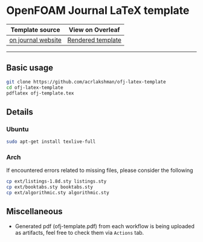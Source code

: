 # OpenFOAM Journal LaTeX template

<div align="center">

|                                **Template source**                                |                      **View on Overleaf**                       |
| :-------------------------------------------------------------------------------: | :-------------------------------------------------------------: |
| [on journal website](https://journal.openfoam.com/index.php/ofj/authorGuidelines) | [Rendered template](https://www.overleaf.com/read/xfjpcnvndzyk) |

</div>

---

## Basic usage

```sh
git clone https://github.com/acrlakshman/ofj-latex-template
cd ofj-latex-template
pdflatex ofj-template.tex
```

## Details

### Ubuntu

```sh
sudo apt-get install texlive-full
```

### Arch

If encountered errors related to missing files, please consider the following

```sh
cp ext/listings-1.8d.sty listings.sty
cp ext/booktabs.sty booktabs.sty
cp ext/algorithmic.sty algorithmic.sty
```

## Miscellaneous

- Generated pdf (ofj-template.pdf) from each workflow is being uploaded as artifacts, feel free to check them via `Actions` tab.

